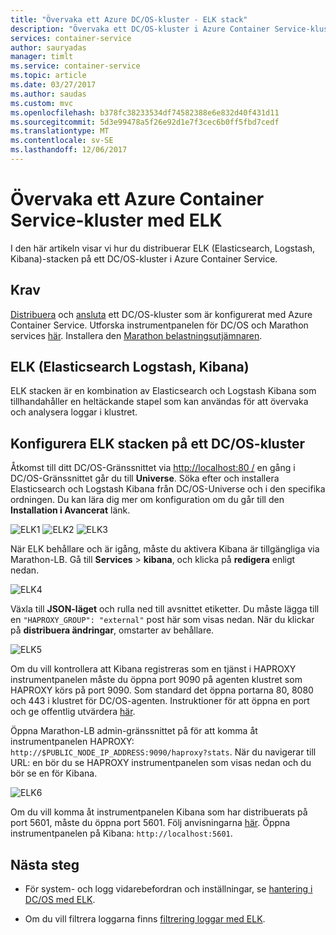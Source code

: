 ```yaml
---
title: "Övervaka ett Azure DC/OS-kluster - ELK stack"
description: "Övervaka ett DC/OS-kluster i Azure Container Service-kluster med ELK (Elasticsearch Logstash och Kibana)."
services: container-service
author: sauryadas
manager: timlt
ms.service: container-service
ms.topic: article
ms.date: 03/27/2017
ms.author: saudas
ms.custom: mvc
ms.openlocfilehash: b378fc38233534df74582388e6e832d40f431d11
ms.sourcegitcommit: 5d3e99478a5f26e92d1e7f3cec6b0ff5fbd7cedf
ms.translationtype: MT
ms.contentlocale: sv-SE
ms.lasthandoff: 12/06/2017
---
```

# <a name="monitor-an-azure-container-service-cluster-with-elk"></a>Övervaka ett Azure Container Service-kluster med ELK

I den här artikeln visar vi hur du distribuerar ELK (Elasticsearch, Logstash, Kibana)-stacken på ett DC/OS-kluster i Azure Container Service. 

## <a name="prerequisites"></a>Krav
[Distribuera](container-service-deployment.md) och [ansluta](../container-service-connect.md) ett DC/OS-kluster som är konfigurerat med Azure Container Service. Utforska instrumentpanelen för DC/OS och Marathon services [här](container-service-mesos-marathon-ui.md). Installera den [Marathon belastningsutjämnaren](container-service-load-balancing.md).


## <a name="elk-elasticsearch-logstash-kibana"></a>ELK (Elasticsearch Logstash, Kibana)
ELK stacken är en kombination av Elasticsearch och Logstash Kibana som tillhandahåller en heltäckande stapel som kan användas för att övervaka och analysera loggar i klustret.

## <a name="configure-the-elk-stack-on-a-dcos-cluster"></a>Konfigurera ELK stacken på ett DC/OS-kluster
Åtkomst till ditt DC/OS-Gränssnittet via [http://localhost:80 /](http://localhost:80/) en gång i DC/OS-Gränssnittet går du till **Universe**. Söka efter och installera Elasticsearch och Logstash Kibana från DC/OS-Universe och i den specifika ordningen. Du kan lära dig mer om konfiguration om du går till den **Installation i Avancerat** länk.

![ELK1](./media/container-service-monitoring-elk/elk1.PNG) ![ELK2](./media/container-service-monitoring-elk/elk2.PNG) ![ELK3](./media/container-service-monitoring-elk/elk3.PNG) 

När ELK behållare och är igång, måste du aktivera Kibana är tillgängliga via Marathon-LB. Gå till **Services** > **kibana**, och klicka på **redigera** enligt nedan.

![ELK4](./media/container-service-monitoring-elk/elk4.PNG)


Växla till **JSON-läget** och rulla ned till avsnittet etiketter.
Du måste lägga till en `"HAPROXY_GROUP": "external"` post här som visas nedan.
När du klickar på **distribuera ändringar**, omstarter av behållare.

![ELK5](./media/container-service-monitoring-elk/elk5.PNG)


Om du vill kontrollera att Kibana registreras som en tjänst i HAPROXY instrumentpanelen måste du öppna port 9090 på agenten klustret som HAPROXY körs på port 9090.
Som standard det öppna portarna 80, 8080 och 443 i klustret för DC/OS-agenten.
Instruktioner för att öppna en port och ge offentlig utvärdera [här](container-service-enable-public-access.md).

Öppna Marathon-LB admin-gränssnittet på för att komma åt instrumentpanelen HAPROXY: `http://$PUBLIC_NODE_IP_ADDRESS:9090/haproxy?stats`.
När du navigerar till URL: en bör du se HAPROXY instrumentpanelen som visas nedan och du bör se en för Kibana.

![ELK6](./media/container-service-monitoring-elk/elk6.PNG)


Om du vill komma åt instrumentpanelen Kibana som har distribuerats på port 5601, måste du öppna port 5601. Följ anvisningarna [här](container-service-enable-public-access.md). Öppna instrumentpanelen på Kibana: `http://localhost:5601`.

## <a name="next-steps"></a>Nästa steg

* För system- och logg vidarebefordran och inställningar, se [hantering i DC/OS med ELK](https://docs.mesosphere.com/1.8/administration/logging/elk/).

* Om du vill filtrera loggarna finns [filtrering loggar med ELK](https://docs.mesosphere.com/1.8/administration/logging/filter-elk/). 

 

